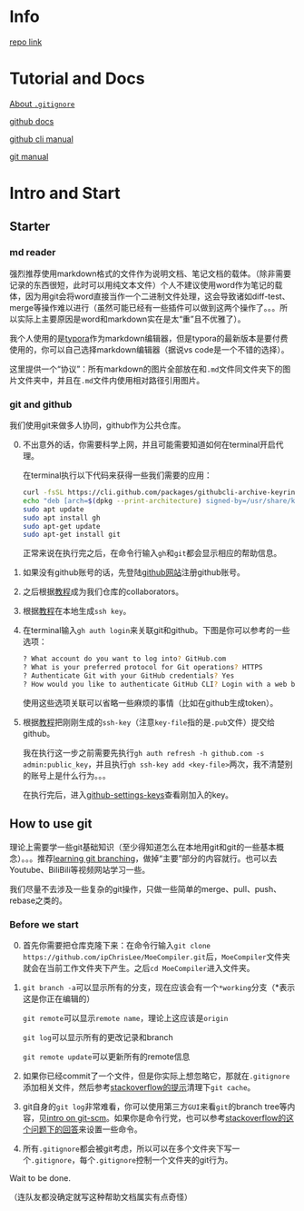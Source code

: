 # Info

[repo link](https://github.com/ipChrisLee/MoeCompiler)



# Tutorial and Docs

[About `.gitignore`](https://git-scm.com/docs/gitignore)

[github docs](https://git-scm.com/docs/gitignore)

[github cli manual](https://cli.github.com/manual/)

[git manual](https://git-scm.com/docs/user-manual)



# Intro and Start

## Starter

### md reader

强烈推荐使用markdown格式的文件作为说明文档、笔记文档的载体。（除非需要记录的东西很短，此时可以用纯文本文件）个人不建议使用word作为笔记的载体，因为用git会将word直接当作一个二进制文件处理，这会导致诸如diff-test、merge等操作难以进行（虽然可能已经有一些插件可以做到这两个操作了。。。所以实际上主要原因是word和markdown实在是太“重”且不优雅了）。

我个人使用的是[typora](https://typora.io)作为markdown编辑器，但是typora的最新版本是要付费使用的，你可以自己选择markdown编辑器（据说vs code是一个不错的选择）。

这里提供一个“协议”：所有markdown的图片全部放在和`.md`文件同文件夹下的图片文件夹中，并且在`.md`文件内使用相对路径引用图片。



### git and github

我们使用git来做多人协同，github作为公共仓库。

0. 不出意外的话，你需要科学上网，并且可能需要知道如何在terminal开启代理。

    在terminal执行以下代码来获得一些我们需要的应用：

    ```sh
    curl -fsSL https://cli.github.com/packages/githubcli-archive-keyring.gpg | sudo dd of=/usr/share/keyrings/githubcli-archive-keyring.gpg
    echo "deb [arch=$(dpkg --print-architecture) signed-by=/usr/share/keyrings/githubcli-archive-keyring.gpg] https://cli.github.com/packages stable main" | sudo tee /etc/apt/sources.list.d/github-cli.list > /dev/null
    sudo apt update
    sudo apt install gh
    sudo apt-get update
    sudo apt-get install git
    ```

    正常来说在执行完之后，在命令行输入`gh`和`git`都会显示相应的帮助信息。

1. 如果没有github账号的话，先登陆[github网站](https://github.com)注册github账号。

2. 之后根据[教程](https://medium.com/@jonathanmines/the-ultimate-github-collaboration-guide-df816e98fb67)成为我们仓库的collaborators。

3. 根据[教程](https://docs.github.com/en/authentication/connecting-to-github-with-ssh/generating-a-new-ssh-key-and-adding-it-to-the-ssh-agent)在本地生成`ssh key`。

4. 在terminal输入`gh auth login`来关联git和github。下图是你可以参考的一些选项：

    ```sh
    ? What account do you want to log into? GitHub.com
    ? What is your preferred protocol for Git operations? HTTPS
    ? Authenticate Git with your GitHub credentials? Yes
    ? How would you like to authenticate GitHub CLI? Login with a web browser
    ```

    使用这些选项关联可以省略一些麻烦的事情（比如在github生成token）。

5. 根据[教程](https://docs.github.com/en/authentication/connecting-to-github-with-ssh/adding-a-new-ssh-key-to-your-github-account)把刚刚生成的`ssh-key`（注意`key-file`指的是`.pub`文件）提交给github。

    我在执行这一步之前需要先执行`gh auth refresh -h github.com -s admin:public_key`，并且执行`gh ssh-key add <key-file>`两次，我不清楚别的账号上是什么行为。。。

    在执行完后，进入[github-settings-keys](https://github.com/settings/keys)查看刚加入的key。



## How to use git

理论上需要学一些git基础知识（至少得知道怎么在本地用git和git的一些基本概念）。。。推荐[learning git branching](https://learngitbranching.js.org/?locale=zh_CN)，做掉“主要”部分的内容就行。也可以去Youtube、BiliBili等视频网站学习一些。

我们尽量不去涉及一些复杂的git操作，只做一些简单的merge、pull、push、rebase之类的。



### Before we start

0. 首先你需要把仓库克隆下来：在命令行输入`git clone https://github.com/ipChrisLee/MoeCompiler.git`后，`MoeCompiler`文件夹就会在当前工作文件夹下产生。之后`cd MoeCompiler`进入文件夹。

1. `git branch -a`可以显示所有的分支，现在应该会有一个`*working`分支（*表示这是你正在编辑的）

    `git remote`可以显示`remote name`，理论上这应该是`origin`

    `git log`可以显示所有的更改记录和branch

    `git remote update`可以更新所有的remote信息

2. 如果你已经commit了一个文件，但是你实际上想忽略它，那就在`.gitignore`添加相关文件，然后参考[stackoverflow的提示](https://stackoverflow.com/questions/29276283/remove-files-from-remote-branch-in-git)清理下`git cache`。

3. git自身的`git log`非常难看，你可以使用第三方`GUI`来看`git`的branch tree等内容，见[intro on git-scm](https://git-scm.com/download/gui/linux)。如果你是命令行党，也可以参考[stackoverflow的这个问题下的回答](https://stackoverflow.com/questions/1057564/pretty-git-branch-graphs)来设置一些命令。

3. 所有`.gitignore`都会被git考虑，所以可以在多个文件夹下写一个`.gitignore`，每个`.gitignore`控制一个文件夹的git行为。

Wait to be done.

（连队友都没确定就写这种帮助文档属实有点奇怪）







